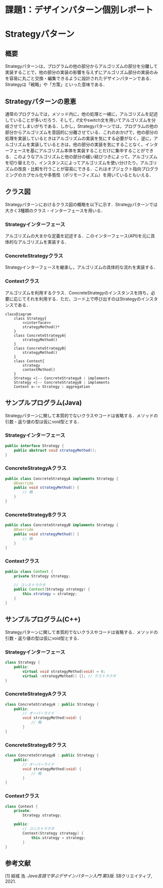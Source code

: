 # 課題1：デザインパターン個別レポート
# Strategyパターン
## 概要
Strategyパターンは，プログラムの他の部分からアルゴリズムの部分を分離して実装することで，他の部分の実装の影響を与えずにアルゴリズム部分の実装のみを容易に丸ごと交換・編集できるように設計されたデザインパターンである．Strategyは「戦略」や「方策」といった意味である．

## Strategyパターンの恩恵
通常のプログラムでは，メソッド内に，他の処理と一緒に，アルゴリズムを記述していることが多いだろう．そして，if文やswitch文を用いてアルゴリズムを分岐させてしまいがちである．しかし，Strategyパターンでは，プログラムの他の部分からアルゴリズムを意図的に分離させている．これのおかげで，他の部分の処理を実装しているときはアルゴリズムの実装を気にする必要がなく，逆に，アルゴリズムを実装しているときは，他の部分の実装を気にすることなく，インターフェースを基にアルゴリズム本体を実装することだけに集中することができる．このようなアルゴリズムと他の部分の緩い結びつきによって，アルゴリズムを切り替えたり，インスタンスによってアルゴリズムを使い分けたり，アルゴリズムの改良・比較を行うことが容易にできる．これはオブジェクト指向プログラミングのカプセル化や多態性（ポリモーフィズム）を用いているともいえる．

## クラス図
Strategyパターンにおけるクラス図の概略を以下に示す．Strategyパターンでは大きく3種類のクラス・インターフェースを用いる．
### Strategyインターフェース
アルゴリズムの大まかな定義を記述する．このインターフェース(API)を元に具体的なアルゴリズムを実装する．
### ConcreteStrategyクラス
Strategyインターフェースを継承し，アルゴリズムの具体的な流れを実装する．
### Contextクラス
アルゴリズムを利用するクラス．ConcreteStrategyのインスタンスを持ち，必要に応じてそれを利用する．ただ，コード上で呼び出すのはStrategyのインスタンスである．
```mermaid
classDiagram
    class Strategy{
        <<interface>>
        strategyMethod()*
    }
    class ConcreteStrategyA{
        strategyMethod()
    }
    class ConcreteStrategyB{
        strategyMethod()
    }
    class Context{
        strategy
        contextMethod()
    }
    Strategy <|-- ConcreteStrategyA : implements
    Strategy <|-- ConcreteStrategyB : implements
    Context o--> Strategy : aggregation
```

## サンプルプログラム(Java)
Strategyパターンに関して本質的でないクラスやコードは省略する．メソッドの引数・返り値の型は仮にvoid型とする．
### Strategyインターフェース

```Java
public interface Strategy {
    public abstract void strategyMethod();
}
```

### ConcreteStrategyAクラス

```Java
public class ConcreteStrategyA implements Strategy {
    @Override
    public void strategyMethod() {
        // 略
    }
}
```

### ConcreteStrategyBクラス

```Java
public class ConcreteStrategyB implements Strategy {
    @Override
    public void strategyMethod() {
        // 略
    }
}
```

### Contextクラス

```Java
public class Context {
    private Strategy strategy;

    // コンストラクタ
    public Context(Strategy strategy) {
        this.strategy = strategy;
    }
}
```

## サンプルプログラム(C++)
Strategyパターンに関して本質的でないクラスやコードは省略する．メソッドの引数・返り値の型は仮にvoid型とする．
### Strategyインターフェース

```C++
class Strategy {
    public:
        virtual void strategyMethod(void) = 0;
        virtual ~strategyMethod() {}; // デストラクタ
}
```

### ConcreteStrategyAクラス

```C++
class ConcreteStrategyA : public Strategy {
    public:
        // オーバーライド
        void strategyMethod(void) {
            // 略
        }
}
```

### ConcreteStrategyBクラス

```C++
class ConcreteStrategyB : public Strategy {
    public:
        // オーバーライド
        void strategyMethod(void) {
            // 略
        }
}
```

### Contextクラス

```C++
class Context {
    private:
        Strategy strategy;

    public:
        // コンストラクタ
        Context(Strategy strategy) {
            this.strategy = strategy;
        }
}
```

## 参考文献
[1] 結城 浩. *Java言語で学ぶデザインパターン入門 第3版*. SBクリエイティブ, 2021.